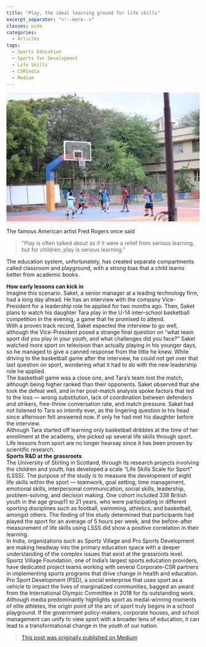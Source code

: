 ```yaml
---
title: "Play, the ideal learning ground for life skills"
excerpt_separator: "<!--more-->"
classes: wide
categories:
  - Articles
tags:
  - Sports Education
  - Sports for Development
  - Life Skills
  - CSRIndia
  - Medium
---
```

![tennis cancelled](/assets/images/sportplay.png)  

The famous American artist Fred Rogers once said
>"Play is often talked about as if it were a relief from serious learning, but for children, play is serious learning.” 

The education system, unfortunately, has created separate compartments called classroom and playground, with a strong bias that a child learns better from academic books.  
<!--more-->
**How early lessons can kick in**  
Imagine this scenario.
Saket, a senior manager at a leading technology firm, had a long day ahead. He has an interview with the company Vice-President for a leadership role he applied for two months ago. Then, Saket plans to watch his daughter Tara play in the U-14 inter-school basketball competition in the evening, a game that he promised to attend.  
With a proven track record, Saket expected the interview to go well, although the Vice-President posed a strange final question on “what team sport did you play in your youth, and what challenges did you face?” Saket watched more sport on television than actually playing in his younger days, so he managed to give a canned response from the little he knew. While driving to the basketball game after the interview, he could not get over that last question on sport, wondering what it had to do with the new leadership role he applied.  
The basketball game was a close one, and Tara’s team lost the match, although being higher ranked than their opponents. Saket observed that she took the defeat well, and in her post-match analysis spoke factors that led to the loss — wrong substitution, lack of coordination between defenders and strikers, free-throw conversation rate, and match pressure. Saket had not listened to Tara so intently ever, as the lingering question in his head since afternoon felt answered now. If only he had met his daughter before the interview.  
Although Tara started off learning only basketball dribbles at the time of her enrollment at the academy, she picked up several life skills through sport. Life lessons from sport are no longer hearsay since it has been proven by scientific research.  
**Sports R&D at the grassroots**  
The University of Stirling in Scotland, through its research projects involving the children and youth, has developed a scale “Life Skills Scale for Sport” (LSSS). The purpose of the study is to measure the development of eight life skills within the sport — teamwork, goal setting, time management, emotional skills, interpersonal communication, social skills, leadership, problem-solving, and decision making. One cohort included 338 British youth in the age group11 to 21 years, who were participating in different sporting disciplines such as football, swimming, athletics, and basketball, amongst others. The finding of the study determined that participants had played the sport for an average of 5 hours per week, and the before-after measurement of life skills using LSSS did show a positive correlation in their learning.  
In India, organizations such as Sportz Village and Pro Sports Development are making headway into the primary education space with a deeper understanding of the complex issues that exist at the grassroots level. Sportz Village Foundation, one of India’s largest sports education providers, have dedicated project teams working with several Corporate-CSR partners in implementing sports programs that drive change in health and education. Pro Sport Development (PSD), a social enterprise that uses sport as a vehicle to impact the lives of marginalized communities, bagged an award from the International Olympic Committee in 2018 for its outstanding work.  
Although media predominantly highlights sport as medal-winning moments of elite athletes, the origin point of the arc of sport truly begins in a school playground. If the government policy-makers, corporate houses, and school management can unify to view sport with a broader lens of education, it can lead to a transformational change in the youth of our nation.  

> [This post was originally published on Medium](https://medium.com/@vijay_92248/play-the-ideal-learning-ground-for-life-skills-9ca876fdd9f6)